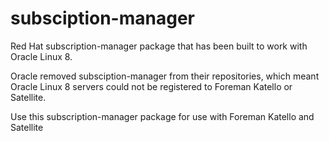# subsciption-manager

Red Hat subscription-manager package that has been built to work with Oracle Linux 8.

Oracle removed subsciption-manager from their repositories, which meant Oracle Linux 8 servers could not be registered to Foreman Katello or Satellite.

Use this subscription-manager package for use with Foreman Katello and Satellite

